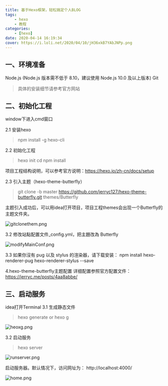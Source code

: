 ```yaml
---
title: 基于Hexo框架，轻松搞定个人BLOG
tags: 
    - hexo
    - 教程
categories:
    - [hexo]
date: 2020-04-14 16:19:34
cover: https://i.loli.net/2020/04/10/jH36xkB7YAbJNPp.png
---
```




## 一、环境准备
Node.js (Node.js 版本需不低于 8.10，建议使用 Node.js 10.0 及以上版本)
Git
> 具体的安装细节请参考官方网站

## 二、初始化工程
window下进入cmd窗口

2.1 安装hexo
> npm install -g hexo-cli

2.2 初始化工程
>hexo init <folder>
cd <folder>
npm install

项目工程结构说明，可以参考官方说明：https://hexo.io/zh-cn/docs/setup

2.3 引入主题（hexo-theme-butterfly）
>git clone -b master https://github.com/jerryc127/hexo-theme-butterfly.git themes/Butterfly

主题引入成功后，可以用idea打开项目，项目工程themes会出现一个Butterfly的主题文件夹。

![gitclonethem.png](https://i.loli.net/2020/04/10/U1Y7CPeRsFjNrnA.png)

3.2 修改站點配置文件_config.yml，把主題改為 Butterfly

![modifyMainConf.png](https://i.loli.net/2020/04/10/4vAKeJyqxQj9rBm.png)

3.3 如果你沒有 pug 以及 stylus 的渲染器，请下载安装： npm install hexo-renderer-pug hexo-renderer-stylus --save

4.hexo-theme-butterfly主题配置
详细配置参照官方配置文件：https://jerryc.me/posts/4aa8abbe/

## 三、启动服务
idea打开Terminal
3.1 生成静态文件
> hexo generate or hexo g 

![heoxg.png](https://i.loli.net/2020/04/10/7xlUQrujBevtPXJ.png)

3.2 启动服务
> hexo server

![runserver.png](https://i.loli.net/2020/04/10/3lxJsOGd2gKQtvY.png)

启动服务器。默认情况下，访问网址为： http://localhost:4000/

![home.png](https://i.loli.net/2020/04/10/8VYgetkP7GBCZ1M.png)
